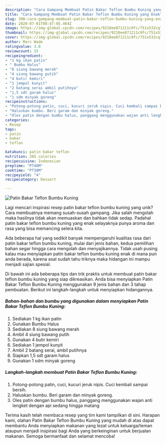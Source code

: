 ```yaml
---
description: "Cara Gampang Membuat Patin Bakar Teflon Bumbu Kuning yang Enak"
title: "Cara Gampang Membuat Patin Bakar Teflon Bumbu Kuning yang Enak"
slug: 390-cara-gampang-membuat-patin-bakar-teflon-bumbu-kuning-yang-enak
date: 2020-07-01T08:47:05.464Z
image: https://img-global.cpcdn.com/recipes/9218ee871211c9fc/751x532cq70/patin-bakar-teflon-bumbu-kuning-foto-resep-utama.jpg
thumbnail: https://img-global.cpcdn.com/recipes/9218ee871211c9fc/751x532cq70/patin-bakar-teflon-bumbu-kuning-foto-resep-utama.jpg
cover: https://img-global.cpcdn.com/recipes/9218ee871211c9fc/751x532cq70/patin-bakar-teflon-bumbu-kuning-foto-resep-utama.jpg
author: Marc Wade
ratingvalue: 3.8
reviewcount: 15
recipeingredient:
- "1 kg ikan patin"
- " Bumbu Halus"
- "8 siung bawang merah"
- "4 siung bawang putih"
- "4 butir kemiri"
- "1 jempol kunyit"
- "2 batang serai ambil putihnya"
- "1,5 sdt garam halus"
- "1 sdm minyak goreng"
recipeinstructions:
- "Potong-potong patin, cuci, kucuri jeruk nipis. Cuci kembali sampai bersih."
- "Haluskan bumbu. Beri garam dan minyak goreng."
- "Oles patin dengan bumbu halus, panggang menggunakan wajan anti lengket dengan api sedang hingga matang"
categories:
- Resep
tags:
- patin
- bakar
- teflon

katakunci: patin bakar teflon 
nutrition: 265 calories
recipecuisine: Indonesian
preptime: "PT40M"
cooktime: "PT30M"
recipeyield: "4"
recipecategory: Dessert

---
```



![Patin Bakar Teflon Bumbu Kuning](https://img-global.cpcdn.com/recipes/9218ee871211c9fc/751x532cq70/patin-bakar-teflon-bumbu-kuning-foto-resep-utama.jpg)

Lagi mencari inspirasi resep patin bakar teflon bumbu kuning yang unik? Cara membuatnya memang susah-susah gampang. Jika salah mengolah maka hasilnya tidak akan memuaskan dan bahkan tidak sedap. Padahal patin bakar teflon bumbu kuning yang enak selayaknya punya aroma dan rasa yang bisa memancing selera kita.



Ada beberapa hal yang sedikit banyak mempengaruhi kualitas rasa dari patin bakar teflon bumbu kuning, mulai dari jenis bahan, kedua pemilihan bahan segar hingga cara mengolah dan menyajikannya. Tidak usah pusing kalau mau menyiapkan patin bakar teflon bumbu kuning enak di mana pun anda berada, karena asal sudah tahu triknya maka hidangan ini mampu menjadi sajian spesial.


Di bawah ini ada beberapa tips dan trik praktis untuk membuat patin bakar teflon bumbu kuning yang siap dikreasikan. Anda bisa menyiapkan Patin Bakar Teflon Bumbu Kuning menggunakan 9 jenis bahan dan 3 tahap pembuatan. Berikut ini langkah-langkah untuk menyiapkan hidangannya.

<!--inarticleads1-->

##### Bahan-bahan dan bumbu yang digunakan dalam menyiapkan Patin Bakar Teflon Bumbu Kuning:

1. Sediakan 1 kg ikan patin
1. Gunakan  Bumbu Halus
1. Sediakan 8 siung bawang merah
1. Ambil 4 siung bawang putih
1. Gunakan 4 butir kemiri
1. Sediakan 1 jempol kunyit
1. Ambil 2 batang serai, ambil putihnya
1. Siapkan 1,5 sdt garam halus
1. Gunakan 1 sdm minyak goreng




<!--inarticleads2-->

##### Langkah-langkah membuat Patin Bakar Teflon Bumbu Kuning:

1. Potong-potong patin, cuci, kucuri jeruk nipis. Cuci kembali sampai bersih.
1. Haluskan bumbu. Beri garam dan minyak goreng.
1. Oles patin dengan bumbu halus, panggang menggunakan wajan anti lengket dengan api sedang hingga matang




Terima kasih telah membaca resep yang tim kami tampilkan di sini. Harapan kami, olahan Patin Bakar Teflon Bumbu Kuning yang mudah di atas dapat membantu Anda menyiapkan makanan yang lezat untuk keluarga/teman ataupun menjadi inspirasi bagi Anda yang berkeinginan untuk berjualan makanan. Semoga bermanfaat dan selamat mencoba!
